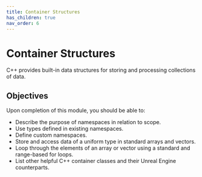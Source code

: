 ```yaml
---
title: Container Structures
has_children: true
nav_order: 6
---
```


# Container Structures

C++ provides built-in data structures for storing and processing collections of data.

## Objectives

Upon completion of this module, you should be able to:

- Describe the purpose of namespaces in relation to scope.
- Use types defined in existing namespaces.
- Define custom namespaces.
- Store and access data of a uniform type in standard arrays and vectors.
- Loop through the elements of an array or vector using a standard and range-based for loops.
- List other helpful C++ container classes and their Unreal Engine counterparts.

